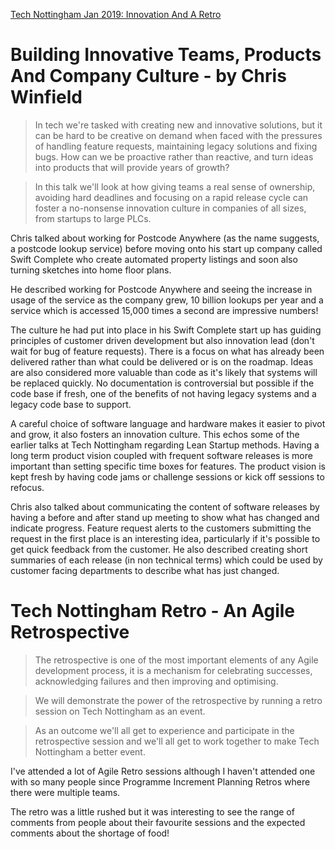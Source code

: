 [Tech Nottingham Jan 2019: Innovation And A Retro](https://www.meetup.com/Tech-Nottingham/events/257307390/)

# Building Innovative Teams, Products And Company Culture - by Chris Winfield

> In tech we're tasked with creating new and innovative solutions, but it can be hard to be creative on demand when faced with the pressures of handling feature requests, maintaining legacy solutions and fixing bugs. How can we be proactive rather than reactive, and turn ideas into products that will provide years of growth?

> In this talk we'll look at how giving teams a real sense of ownership, avoiding hard deadlines and focusing on a rapid release cycle can foster a no-nonsense innovation culture in companies of all sizes, from startups to large PLCs.

Chris talked about working for Postcode Anywhere (as the name suggests, a postcode lookup service) before moving onto his start up company called Swift Complete who create automated property listings and soon also turning sketches into home floor plans.

He described working for Postcode Anywhere and seeing the increase in usage of the service as the company grew, 10 billion lookups per year and a service which is accessed 15,000 times a second are impressive numbers!

The culture he had put into place in his Swift Complete start up has guiding principles of customer driven development but also innovation lead (don't wait for bug of feature requests). There is a focus on what has already been delivered rather than what could be delivered or is on the roadmap. Ideas are also considered more valuable than code as it's likely that systems will be replaced quickly. No documentation is controversial but possible if the code base if fresh, one of the benefits of not having legacy systems and a legacy code base to support.

A careful choice of software language and hardware makes it easier to pivot and grow, it also fosters an innovation culture. This echos some of the earlier talks at Tech Nottingham regarding Lean Startup methods. Having a long term product vision coupled with frequent software releases is more important than setting specific time boxes for features. The product vision is kept fresh by having code jams or challenge sessions or kick off sessions to refocus.

Chris also talked about communicating the content of software releases by having a before and after stand up meeting to show what has changed and indicate progress. Feature request alerts to the customers submitting the request in the first place is an interesting idea, particularly if it's possible to get quick feedback from the customer. He also described creating short summaries of each release (in non technical terms) which could be used by customer facing departments to describe what has just changed.

# Tech Nottingham Retro - An Agile Retrospective

> The retrospective is one of the most important elements of any Agile development process, it is a mechanism for celebrating successes, acknowledging failures and then improving and optimising.

> We will demonstrate the power of the retrospective by running a retro session on Tech Nottingham as an event.

> As an outcome we'll all get to experience and participate in the retrospective session and we'll all get to work together to make Tech Nottingham a better event.

I've attended a lot of Agile Retro sessions although I haven't attended one with so many people since Programme Increment Planning Retros where there were multiple teams.

The retro was a little rushed but it was interesting to see the range of comments from people about their favourite sessions and the expected comments about the shortage of food!